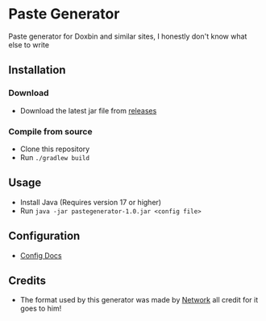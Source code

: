 # Paste Generator
Paste generator for Doxbin and similar sites, I honestly don't know what else to write

## Installation

### Download
- Download the latest jar file from [releases](https://github.com/DrRed96/Paste-Generator/releases/tag/1.0)

### Compile from source
- Clone this repository
- Run `./gradlew build`

## Usage
- Install Java (Requires version 17 or higher)
- Run `java -jar pastegenerator-1.0.jar <config file>`

## Configuration
- <a href="./CONFIG.md">Config Docs</a>

## Credits
- The format used by this generator was made by <a href="https://doxbin.net/user/Network" target="_blank">Network</a> all credit for it goes to him!
